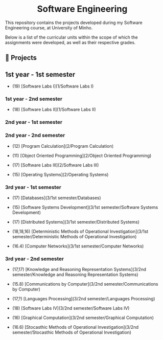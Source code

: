 
<div align="center">
	<h1><strong>Software Engineering</strong></h1>
</div>

This repository contains the projects developed during my Software Engineering course, at University of Minho.

Below is a list of the curricular units within the scope of which the assignments were developed, as well as their respective grades.

## :memo: Projects

## 1st year - 1st semester

  * (19) [Software Labs I](1/Software Labs I)

### 1st year - 2nd semester

  * (18)  [Software Labs II](1/Software Labs II)

### 2nd year - 1st semester

### 2nd year - 2nd semester

  * (12) [Program Calculation](2/Program Calculation)

  * (11) [Object Oriented Programming](2/Object Oriented Programming)

  * (17) [Software Labs III](2/Software Labs III)

  * (15) [Operating Systems](2/Operating Systems)

### 3rd year - 1st semester

  * (17) [Databases](3/1st semester/Databases)

  * (15) [Software Systems Development](3/1st semester/Software Systems Development)

  * (17) [Distributed Systems](3/1st semester/Distributed Systems)

  * (18,18,16) [Deterministic Methods of Operational Investigation](3/1st semester/Deterministic Methods of Operational Investigation)

  * (16.4) [Computer Networks](3/1st semester/Computer Networks)


### 3rd year - 2nd semester

  * (17,17) [Knowledge and Reasoning Representation Systems](3/2nd semester/Knowledge and Reasoning Representation Systems)

  * (15.8) [Communications by Computer](3/2nd semester/Communications by Computer)

  * (17,?) [Languages Processing](3/2nd semester/Languages Processing)

  * (18) [Software Labs IV](3/2nd semester/Software Labs IV)

  * (16) [Graphical Computation](3/2nd semester/Graphical Computation)

  * (16.6) [Stocasthic Methods of Operational Investigation](3/2nd semester/Stocasthic Methods of Operational Investigation)
